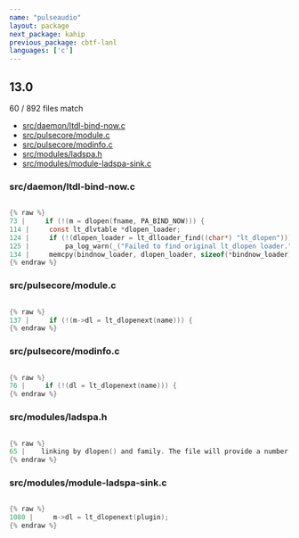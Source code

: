 ```yaml
---
name: "pulseaudio"
layout: package
next_package: kahip
previous_package: cbtf-lanl
languages: ['c']
---
```

## 13.0
60 / 892 files match

 - [src/daemon/ltdl-bind-now.c](#srcdaemonltdl-bind-nowc)
 - [src/pulsecore/module.c](#srcpulsecoremodulec)
 - [src/pulsecore/modinfo.c](#srcpulsecoremodinfoc)
 - [src/modules/ladspa.h](#srcmodulesladspah)
 - [src/modules/module-ladspa-sink.c](#srcmodulesmodule-ladspa-sinkc)

### src/daemon/ltdl-bind-now.c

```c

{% raw %}
73 |     if (!(m = dlopen(fname, PA_BIND_NOW))) {
114 |     const lt_dlvtable *dlopen_loader;
124 |     if (!(dlopen_loader = lt_dlloader_find((char*) "lt_dlopen"))) {
125 |         pa_log_warn(_("Failed to find original lt_dlopen loader."));
134 |     memcpy(bindnow_loader, dlopen_loader, sizeof(*bindnow_loader));
{% endraw %}

```
### src/pulsecore/module.c

```c

{% raw %}
137 |     if (!(m->dl = lt_dlopenext(name))) {
{% endraw %}

```
### src/pulsecore/modinfo.c

```c

{% raw %}
76 |     if (!(dl = lt_dlopenext(name))) {
{% endraw %}

```
### src/modules/ladspa.h

```c

{% raw %}
65 |    linking by dlopen() and family. The file will provide a number of
{% endraw %}

```
### src/modules/module-ladspa-sink.c

```c

{% raw %}
1080 |     m->dl = lt_dlopenext(plugin);
{% endraw %}

```